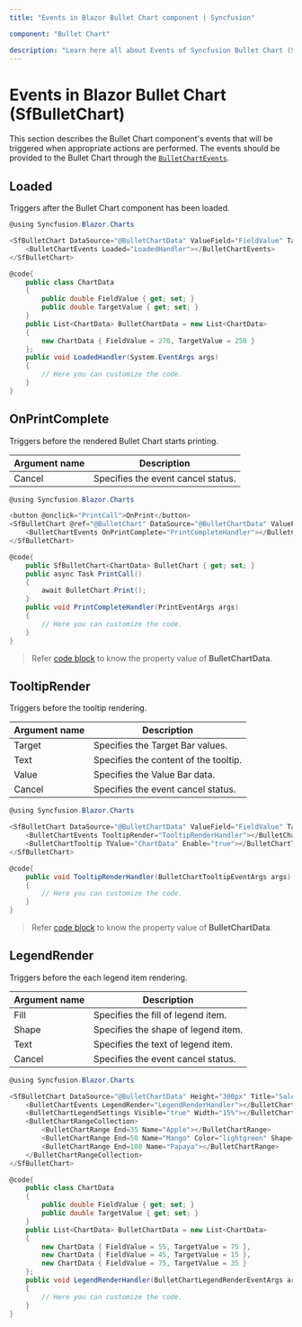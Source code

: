 ```yaml
---
title: "Events in Blazor Bullet Chart component | Syncfusion"

component: "Bullet Chart"

description: "Learn here all about Events of Syncfusion Bullet Chart (SfBulletChart) component and more."
---
```


# Events in Blazor Bullet Chart (SfBulletChart)

This section describes the Bullet Chart component's events that will be triggered when appropriate actions are performed. The events should be provided to the Bullet Chart through the [`BulletChartEvents`](https://help.syncfusion.com/cr/blazor/Syncfusion.Blazor.Charts.BulletChartEvents.html).

## Loaded

Triggers after the Bullet Chart component has been loaded.

```csharp
@using Syncfusion.Blazor.Charts

<SfBulletChart DataSource="@BulletChartData" ValueField="FieldValue" TargetField="TargetValue" Minimum="0" Maximum="300" Interval="50">
    <BulletChartEvents Loaded="LoadedHandler"></BulletChartEvents>
</SfBulletChart>

@code{
    public class ChartData
    {
        public double FieldValue { get; set; }
        public double TargetValue { get; set; }
    }
    public List<ChartData> BulletChartData = new List<ChartData>
    {
        new ChartData { FieldValue = 270, TargetValue = 250 }
    };
    public void LoadedHandler(System.EventArgs args)
    {
        // Here you can customize the code.
    }
}
```

## OnPrintComplete

Triggers before the rendered Bullet Chart starts printing.

|   Argument name    |   Description                                          |
|--------------------| -------------------------------------------------------|
|   Cancel               |   Specifies the event cancel status. |

```csharp
@using Syncfusion.Blazor.Charts

<button @onclick="PrintCall">OnPrint</button>
<SfBulletChart @ref="@BulletChart" DataSource="@BulletChartData" ValueField="FieldValue" TargetField="TargetValue" Minimum="0" Maximum="300" Interval="50">
    <BulletChartEvents OnPrintComplete="PrintCompleteHandler"></BulletChartEvents>
</SfBulletChart>

@code{
    public SfBulletChart<ChartData> BulletChart { get; set; }
    public async Task PrintCall()
    {
        await BulletChart.Print();
    }
    public void PrintCompleteHandler(PrintEventArgs args)
    {
        // Here you can customize the code.
    }
}
```

> Refer [code block](#Loaded) to know the property value of **BulletChartData**.

## TooltipRender

Triggers before the tooltip rendering.

|   Argument name    |   Description                                          |
|--------------------| -------------------------------------------------------|
|   Target            |    Specifies the Target Bar values.           |
|   Text     |    Specifies the content of the tooltip.       |
|   Value               |   Specifies the Value Bar data. |
|   Cancel               |   Specifies the event cancel status. |

```csharp
@using Syncfusion.Blazor.Charts

<SfBulletChart DataSource="@BulletChartData" ValueField="FieldValue" TargetField="TargetValue" Minimum="0" Maximum="300" Interval="50">
    <BulletChartEvents TooltipRender="TooltipRenderHandler"></BulletChartEvents>
    <BulletChartTooltip TValue="ChartData" Enable="true"></BulletChartTooltip>
</SfBulletChart>

@code{
    public void TooltipRenderHandler(BulletChartTooltipEventArgs args)
    {
        // Here you can customize the code.
    }
}
```

> Refer [code block](#Loaded) to know the property value of **BulletChartData**.

## LegendRender

Triggers before the each legend item rendering.

|   Argument name    |   Description                                          |
|--------------------| -------------------------------------------------------|
|   Fill     |    Specifies the fill of legend item.      |
|   Shape     |    Specifies the shape of legend item.      |
|   Text     |    Specifies the text of legend item.      |
|   Cancel             |   Specifies the event cancel status. |

```csharp
@using Syncfusion.Blazor.Charts

<SfBulletChart DataSource="@BulletChartData" Height="300px" Title="Sales Rate" ValueField="FieldValue" TargetField="TargetValue" Minimum="0" Maximum="100" Interval="20">
    <BulletChartEvents LegendRender="LegendRenderHandler"></BulletChartEvents>
    <BulletChartLegendSettings Visible="true" Width="15%"></BulletChartLegendSettings>
    <BulletChartRangeCollection>
        <BulletChartRange End=35 Name="Apple"></BulletChartRange>
        <BulletChartRange End=50 Name="Mango" Color="lightgreen" Shape="LegendShape.Pentagon"></BulletChartRange>
        <BulletChartRange End=100 Name="Papaya"></BulletChartRange>
    </BulletChartRangeCollection>
</SfBulletChart>

@code{
    public class ChartData
    {
        public double FieldValue { get; set; }
        public double TargetValue { get; set; }
    }
    public List<ChartData> BulletChartData = new List<ChartData>
    {
        new ChartData { FieldValue = 55, TargetValue = 75 },
        new ChartData { FieldValue = 45, TargetValue = 15 },
        new ChartData { FieldValue = 75, TargetValue = 35 }
    };
    public void LegendRenderHandler(BulletChartLegendRenderEventArgs args)
    {
        // Here you can customize the code.
    }
}
```
